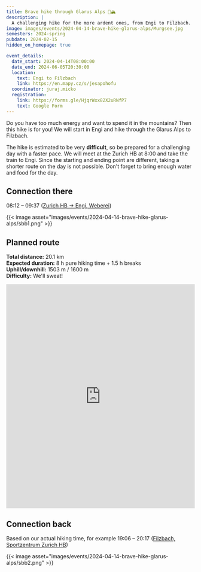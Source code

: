 ```yaml
---
title: Brave hike through Glarus Alps 🥾🏔️
description: |
  A challenging hike for the more ardent ones, from Engi to Filzbach.
image: images/events/2024-04-14-brave-hike-glarus-alps/Murgsee.jpg
semesters: 2024-spring
pubdate: 2024-02-15
hidden_on_homepage: true

event_details:
  date_start: 2024-04-14T08:00:00
  date_end: 2024-06-05T20:30:00
  location:
    text: Engi to Filzbach
    link: https://en.mapy.cz/s/jesapohofu
  coordinator: juraj.micko
  registration:
    link: https://forms.gle/HjqrWxx82X2uRNfP7
    text: Google Form
---
```


Do you have too much energy and want to spend it in the mountains?
Then this hike is for you!
We will start in Engi and hike through the Glarus Alps to Filzbach.

The hike is estimated to be very **difficult**, so be prepared for a challenging day with a faster pace. We will meet at the Zurich HB at 8:00 and take the train to Engi.
Since the starting and ending point are different, taking a shorter route on the day is not possible.
Don't forget to bring enough water and food for the day.

<!--more-->

## Connection there

08:12 – 09:37 ([Zurich HB → Engi, Weberei](https://www.sbb.ch/de?date=%222024-04-14%22&moment=%22DEPARTURE%22&selected_trip=1&stops=%5B%7B%22value%22%3A%228503000%22%2C%22type%22%3A%22ID%22%2C%22label%22%3A%22Z%C3%BCrich%20HB%22%7D%2C%7B%22value%22%3A%228503271%22%2C%22type%22%3A%22ID%22%2C%22label%22%3A%22Engi%2C%20Weberei%22%7D%5D&time=%2207%3A30%22))

{{< image asset="images/events/2024-04-14-brave-hike-glarus-alps/sbb1.png" >}}

## Planned route

**Total distance:** 20.1 km  
**Expected duration:** 8 h pure hiking time + 1.5 h breaks  
**Uphill/downhill:** 1503 m / 1600 m  
**Difficulty:** We'll sweat!

<iframe style="border:none; width: 100%;" src="https://en.frame.mapy.cz/s/jukutarofe" height="600" frameborder="0"></iframe>

## Connection back

Based on our actual hiking time, for example 19:06 – 20:17 ([Filzbach, Sportzentrum  Zurich HB](https://www.sbb.ch/de?date=%222024-04-14%22&moment=%22DEPARTURE%22&selected_trip=3&stops=%5B%7B%22value%22%3A%228509771%22%2C%22type%22%3A%22ID%22%2C%22label%22%3A%22Filzbach%2C%20Sportzentrum%22%7D%2C%7B%22value%22%3A%228503000%22%2C%22type%22%3A%22ID%22%2C%22label%22%3A%22Z%C3%BCrich%20HB%22%7D%5D&time=%2217%3A30%22))

{{< image asset="images/events/2024-04-14-brave-hike-glarus-alps/sbb2.png" >}}
